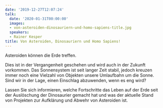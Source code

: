 ```yaml
---
date: '2019-12-27T12:07:24'
talk:
  date: '2020-01-31T00:00:00'
  images:
  - von-asteroiden-dinosauriern-und-homo-sapiens-title.jpg
  speakers:
  - Rainer Kesper
title: Von Asteroiden, Dinosauriern und Homo Sapiens!
---
```

Asteroiden können die Erde treffen.

Dies ist in der Vergangenheit geschehen und wird auch in der Zukunft vorkommen. Das Sonnensystem ist seit langer Zeit stabil, jedoch kreuzen immer noch eine Vielzahl von Objekten unsere Umlaufbahn um die Sonne. Sind wir in der Lage, einen Einschlag abzuwenden, wenn es eng wird?

Lassen Sie sich informieren, welche Fortschritte das Leben auf der Erde seit der Auslöschung der Dinosaurier gemacht hat und was der aktuelle Stand von Projekten zur Aufklärung und Abwehr von Asteroiden ist.

